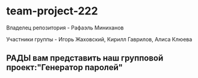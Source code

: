 # team-project-222

Владелец репозитория - Рафаэль Миниханов

Участники группы - Игорь Жаховский, Кирилл Гаврилов, Алиса Клюева

## РАДЫ вам представить наш групповой проект:"Генератор паролей"